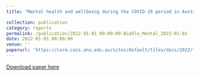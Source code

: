 ```yaml
---
title: "Mental health and wellbeing during the COVID-19 period in Australia"

collection: publication
category: reports
permalink: /publication/2022-01-01 00:00:00-Biddle_Mental_2022-01-01
date: 2022-01-01 00:00:00
venue: ''
paperurl: 'https://csrm.cass.anu.edu.au/sites/default/files/docs/2022/7/Mental_health_and_wellbeing_during_the_COVID-19_period.pdf'
---
```

[Download paper here](https://csrm.cass.anu.edu.au/sites/default/files/docs/2022/7/Mental_health_and_wellbeing_during_the_COVID-19_period.pdf)
